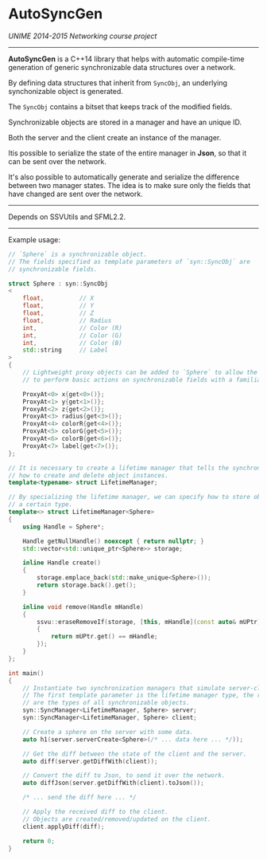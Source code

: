 # AutoSyncGen

*UNIME 2014-2015 Networking course project*

---

**AutoSyncGen** is a C++14 library that helps with automatic compile-time generation of generic synchronizable data structures over a network.

By defining data structures that inherit from `SyncObj`, an underlying synchonizable object is generated. 

The `SyncObj` contains a bitset that keeps track of the modified fields. 

Synchronizable objects are stored in a manager and have an unique ID. 

Both the server and the client create an instance of the manager.

Itis possible to serialize the state of the entire manager in **Json**, so that it can be sent over the network.

It's also possible to automatically generate and serialize the difference between two manager states. The idea is to make sure only the fields that have changed are sent over the network.

---

Depends on SSVUtils and SFML2.2.

---

Example usage:

```cpp
// `Sphere` is a synchronizable object. 
// The fields specified as template parameters of `syn::SyncObj` are 
// synchronizable fields.

struct Sphere : syn::SyncObj
<
	float,			// X
	float,			// Y
	float,			// Z
	float,			// Radius
	int,			// Color (R)
	int,			// Color (G)
	int,			// Color (B)
	std::string		// Label
>
{
	// Lightweight proxy objects can be added to `Sphere` to allow the programmer
	// to perform basic actions on synchronizable fields with a familiar syntax.

	ProxyAt<0> x{get<0>()};
	ProxyAt<1> y{get<1>()};
	ProxyAt<2> z{get<2>()};
	ProxyAt<3> radius{get<3>()};
	ProxyAt<4> colorR{get<4>()};
	ProxyAt<5> colorG{get<5>()};
	ProxyAt<6> colorB{get<6>()};
	ProxyAt<7> label{get<7>()};
}; 

// It is necessary to create a lifetime manager that tells the synchronizable manager 
// how to create and delete object instances.
template<typename> struct LifetimeManager;

// By specializing the lifetime manager, we can specify how to store objects of 
// a certain type.
template<> struct LifetimeManager<Sphere>
{
	using Handle = Sphere*;

	Handle getNullHandle() noexcept { return nullptr; }
	std::vector<std::unique_ptr<Sphere>> storage;

	inline Handle create()
	{
		storage.emplace_back(std::make_unique<Sphere>());
		return storage.back().get();
	}

	inline void remove(Handle mHandle)
	{
		ssvu::eraseRemoveIf(storage, [this, mHandle](const auto& mUPtr)
		{
			return mUPtr.get() == mHandle;
		});
	}
};

int main()
{
	// Instantiate two synchronization managers that simulate server-client communication.
	// The first template parameter is the lifetime manager type, the rest of parameters 
	// are the types of all synchronizable objects.
	syn::SyncManager<LifetimeManager, Sphere> server;
	syn::SyncManager<LifetimeManager, Sphere> client;

	// Create a sphere on the server with some data.
	auto h1(server.serverCreate<Sphere>(/* ... data here ... */));

	// Get the diff between the state of the client and the server.
	auto diff(server.getDiffWith(client)); 

	// Convert the diff to Json, to send it over the network.
	auto diffJson(server.getDiffWith(client).toJson()); 

	/* ... send the diff here ... */

	// Apply the received diff to the client.
	// Objects are created/removed/updated on the client.
	client.applyDiff(diff);

	return 0;
}
```